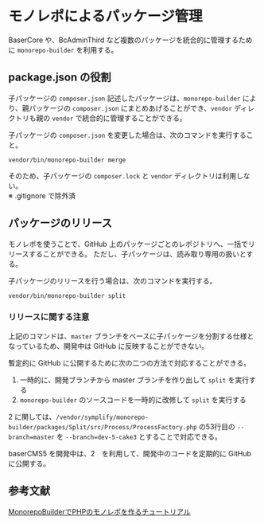 # モノレポによるパッケージ管理
BaserCore や、BcAdminThird など複数のパッケージを統合的に管理するために `monorepo-builder` を利用する。

## package.json の役割
子パッケージの `composer.json` 記述したパッケージは、`monorepo-builder` により、親パッケージの `composer.json` にまとめあげることができ、`vendor` ディレクトリも親の `vendor` で統合的に管理することができる。
  
子パッケージの `composer.json` を変更した場合は、次のコマンドを実行すること。
```shell script
vendor/bin/monorepo-builder merge
```
そのため、子パッケージの `composer.lock` と `vendor` ディレクトリは利用しない。  
※ .gitignore で除外済

## パッケージのリリース
モノレポを使うことで、GitHub 上のパッケージごとのレポジトリへ、一括でリリースすることができる。
ただし、子パッケージは、読み取り専用の扱いとする。  

子パッケージのリリースを行う場合は、次のコマンドを実行する。
```shell script
vendor/bin/monorepo-builder split
```
### リリースに関する注意
上記のコマンドは、`master` ブランチをベースに子パッケージを分割する仕様となっているため、開発中は GitHub に反映することができない。
  
暫定的に GitHub に公開するために次の二つの方法で対応することができる。

1. 一時的に、開発ブランチから master ブランチを作り出して `split` を実行する
2. `monorepo-builder` のソースコードを一時的に改修して `split` を実行する

2 に関しては、`/vendor/symplify/monorepo-builder/packages/Split/src/Process/ProcessFactory.php` の53行目の `--branch=master` を `--branch=dev-5-cake3` とすることで対応できる。

baserCMS5 を開発中は、2　を利用して、開発中のコードを定期的に GitHub に公開する。

## 参考文献
[MonorepoBuilderでPHPのモノレポを作るチュートリアル](https://qiita.com/suin/items/421a55bdb009b2ada2d1)
